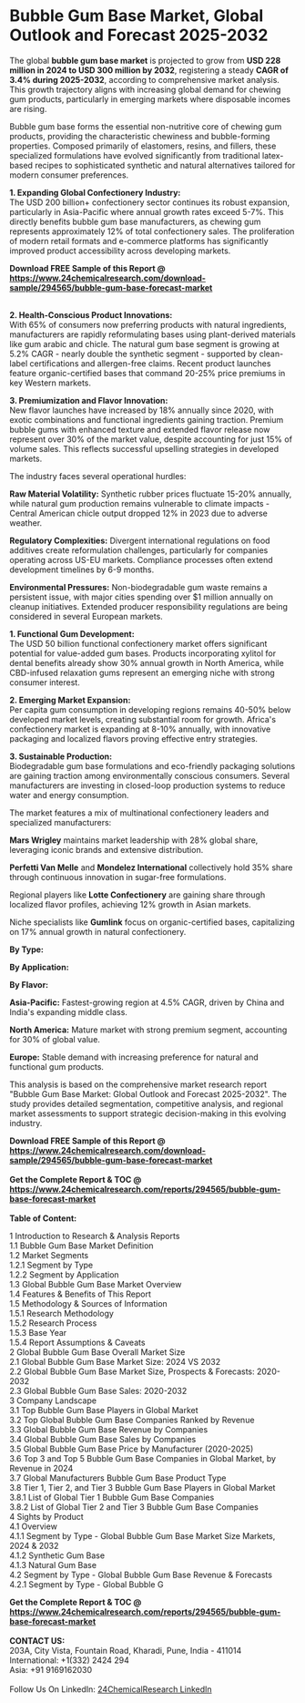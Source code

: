 <h1>Bubble Gum Base Market, Global Outlook and Forecast 2025-2032</h1><p>The global <strong>bubble gum base market</strong> is projected to grow from <strong>USD 228 million in 2024 to USD 300 million by 2032</strong>, registering a steady <strong>CAGR of 3.4% during 2025-2032</strong>, according to comprehensive market analysis. This growth trajectory aligns with increasing global demand for chewing gum products, particularly in emerging markets where disposable incomes are rising.</p><p>Bubble gum base forms the essential non-nutritive core of chewing gum products, providing the characteristic chewiness and bubble-forming properties. Composed primarily of elastomers, resins, and fillers, these specialized formulations have evolved significantly from traditional latex-based recipes to sophisticated synthetic and natural alternatives tailored for modern consumer preferences.</p><p><strong>1. Expanding Global Confectionery Industry:</strong><br>
The USD 200 billion+ confectionery sector continues its robust expansion, particularly in Asia-Pacific where annual growth rates exceed 5-7%. This directly benefits bubble gum base manufacturers, as chewing gum represents approximately 12% of total confectionery sales. The proliferation of modern retail formats and e-commerce platforms has significantly improved product accessibility across developing markets.</p><div><b>Download FREE Sample of this Report @ 
            <a href="https://www.24chemicalresearch.com/download-sample/294565/bubble-gum-base-forecast-market">
            https://www.24chemicalresearch.com/download-sample/294565/bubble-gum-base-forecast-market</a></b></div><br><p><strong>2. Health-Conscious Product Innovations:</strong><br>
With 65% of consumers now preferring products with natural ingredients, manufacturers are rapidly reformulating bases using plant-derived materials like gum arabic and chicle. The natural gum base segment is growing at 5.2% CAGR - nearly double the synthetic segment - supported by clean-label certifications and allergen-free claims. Recent product launches feature organic-certified bases that command 20-25% price premiums in key Western markets.</p><p><strong>3. Premiumization and Flavor Innovation:</strong><br>
New flavor launches have increased by 18% annually since 2020, with exotic combinations and functional ingredients gaining traction. Premium bubble gums with enhanced texture and extended flavor release now represent over 30% of the market value, despite accounting for just 15% of volume sales. This reflects successful upselling strategies in developed markets.</p><p>The industry faces several operational hurdles:</p><p><strong>Raw Material Volatility:</strong> Synthetic rubber prices fluctuate 15-20% annually, while natural gum production remains vulnerable to climate impacts - Central American chicle output dropped 12% in 2023 due to adverse weather.</p><p><strong>Regulatory Complexities:</strong> Divergent international regulations on food additives create reformulation challenges, particularly for companies operating across US-EU markets. Compliance processes often extend development timelines by 6-9 months.</p><p><strong>Environmental Pressures:</strong> Non-biodegradable gum waste remains a persistent issue, with major cities spending over $1 million annually on cleanup initiatives. Extended producer responsibility regulations are being considered in several European markets.</p><p><strong>1. Functional Gum Development:</strong><br>
The USD 50 billion functional confectionery market offers significant potential for value-added gum bases. Products incorporating xylitol for dental benefits already show 30% annual growth in North America, while CBD-infused relaxation gums represent an emerging niche with strong consumer interest.</p><p><strong>2. Emerging Market Expansion:</strong><br>
Per capita gum consumption in developing regions remains 40-50% below developed market levels, creating substantial room for growth. Africa's confectionery market is expanding at 8-10% annually, with innovative packaging and localized flavors proving effective entry strategies.</p><p><strong>3. Sustainable Production:</strong><br>
Biodegradable gum base formulations and eco-friendly packaging solutions are gaining traction among environmentally conscious consumers. Several manufacturers are investing in closed-loop production systems to reduce water and energy consumption.</p><p>The market features a mix of multinational confectionery leaders and specialized manufacturers:</p><p><strong>Mars Wrigley</strong> maintains market leadership with 28% global share, leveraging iconic brands and extensive distribution.</p><p><strong>Perfetti Van Melle</strong> and <strong>Mondelez International</strong> collectively hold 35% share through continuous innovation in sugar-free formulations.</p><p>Regional players like <strong>Lotte Confectionery</strong> are gaining share through localized flavor profiles, achieving 12% growth in Asian markets.</p><p>Niche specialists like <strong>Gumlink</strong> focus on organic-certified bases, capitalizing on 17% annual growth in natural confectionery.</p><p><strong>By Type:</strong></p><p><strong>By Application:</strong></p><p><strong>By Flavor:</strong></p><p><strong>Asia-Pacific:</strong> Fastest-growing region at 4.5% CAGR, driven by China and India's expanding middle class.</p><p><strong>North America:</strong> Mature market with strong premium segment, accounting for 30% of global value.</p><p><strong>Europe:</strong> Stable demand with increasing preference for natural and functional gum products.</p><p>This analysis is based on the comprehensive market research report "Bubble Gum Base Market: Global Outlook and Forecast 2025-2032". The study provides detailed segmentation, competitive analysis, and regional market assessments to support strategic decision-making in this evolving industry.</p><div><b>Download FREE Sample of this Report @ 
            <a href="https://www.24chemicalresearch.com/download-sample/294565/bubble-gum-base-forecast-market">
            https://www.24chemicalresearch.com/download-sample/294565/bubble-gum-base-forecast-market</a></b></div><br><div><b>Get the Complete Report & TOC @ 
            <a href="https://www.24chemicalresearch.com/reports/294565/bubble-gum-base-forecast-market">
            https://www.24chemicalresearch.com/reports/294565/bubble-gum-base-forecast-market</a></b></div><br>
            <b>Table of Content:</b><p>1 Introduction to Research & Analysis Reports<br />
 1.1 Bubble Gum Base Market Definition<br />
 1.2 Market Segments<br />
 1.2.1 Segment by Type<br />
 1.2.2 Segment by Application<br />
 1.3 Global Bubble Gum Base Market Overview<br />
 1.4 Features & Benefits of This Report<br />
 1.5 Methodology & Sources of Information<br />
 1.5.1 Research Methodology<br />
 1.5.2 Research Process<br />
 1.5.3 Base Year<br />
 1.5.4 Report Assumptions & Caveats<br />
2 Global Bubble Gum Base Overall Market Size<br />
 2.1 Global Bubble Gum Base Market Size: 2024 VS 2032<br />
 2.2 Global Bubble Gum Base Market Size, Prospects & Forecasts: 2020-2032<br />
 2.3 Global Bubble Gum Base Sales: 2020-2032<br />
3 Company Landscape<br />
 3.1 Top Bubble Gum Base Players in Global Market<br />
 3.2 Top Global Bubble Gum Base Companies Ranked by Revenue<br />
 3.3 Global Bubble Gum Base Revenue by Companies<br />
 3.4 Global Bubble Gum Base Sales by Companies<br />
 3.5 Global Bubble Gum Base Price by Manufacturer (2020-2025)<br />
 3.6 Top 3 and Top 5 Bubble Gum Base Companies in Global Market, by Revenue in 2024<br />
 3.7 Global Manufacturers Bubble Gum Base Product Type<br />
 3.8 Tier 1, Tier 2, and Tier 3 Bubble Gum Base Players in Global Market<br />
 3.8.1 List of Global Tier 1 Bubble Gum Base Companies<br />
 3.8.2 List of Global Tier 2 and Tier 3 Bubble Gum Base Companies<br />
4 Sights by Product<br />
 4.1 Overview<br />
 4.1.1 Segment by Type - Global Bubble Gum Base Market Size Markets, 2024 & 2032<br />
 4.1.2 Synthetic Gum Base<br />
 4.1.3 Natural Gum Base<br />
 4.2 Segment by Type - Global Bubble Gum Base Revenue & Forecasts<br />
 4.2.1 Segment by Type - Global Bubble G</p><div><b>Get the Complete Report & TOC @ 
            <a href="https://www.24chemicalresearch.com/reports/294565/bubble-gum-base-forecast-market">
            https://www.24chemicalresearch.com/reports/294565/bubble-gum-base-forecast-market</a></b></div><br><b>CONTACT US:</b><br>
            203A, City Vista, Fountain Road, Kharadi, Pune, India - 411014<br>
            International: +1(332) 2424 294<br>
            Asia: +91 9169162030 <br><br>
            Follow Us On LinkedIn: <a href="https://www.linkedin.com/company/24chemicalresearch/">24ChemicalResearch LinkedIn</a>